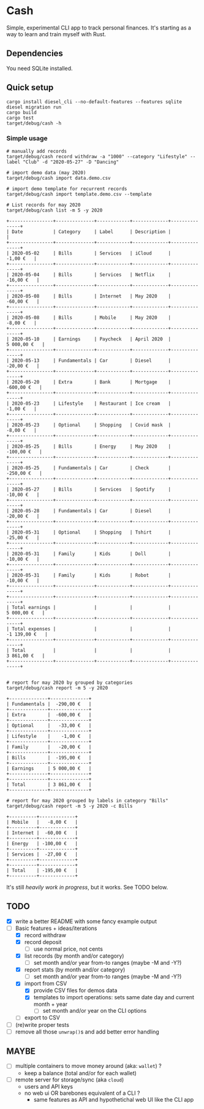 # Cash

Simple, experimental CLI app to track personal finances. It's starting as a way to learn
and train myself with Rust.

## Dependencies

You need SQLite installed.

## Quick setup

```
cargo install diesel_cli --no-default-features --features sqlite
diesel migration run
cargo build
cargo test
target/debug/cash -h
```

### Simple usage

```
# manually add records
target/debug/cash record withdraw -a "1000" --category "Lifestyle" --label "Club" -d "2020-05-27" -D "Dancing"

# import demo data (may 2020)
target/debug/cash import data.demo.csv

# import demo template for recurrent records
target/debug/cash import template.demo.csv --template

# List records for may 2020
target/debug/cash list -m 5 -y 2020

+----------------+--------------+------------+-------------+---------------+
| Date           | Category     | Label      | Description |               |
+----------------+--------------+------------+-------------+---------------+
| 2020-05-02     | Bills        | Services   | iCloud      |     -1,00 €   |
+----------------+--------------+------------+-------------+---------------+
| 2020-05-04     | Bills        | Services   | Netflix     |    -16,00 €   |
+----------------+--------------+------------+-------------+---------------+
| 2020-05-08     | Bills        | Internet   | May 2020    |    -60,00 €   |
+----------------+--------------+------------+-------------+---------------+
| 2020-05-08     | Bills        | Mobile     | May 2020    |     -8,00 €   |
+----------------+--------------+------------+-------------+---------------+
| 2020-05-10     | Earnings     | Paycheck   | April 2020  |  5 000,00 €   |
+----------------+--------------+------------+-------------+---------------+
| 2020-05-13     | Fundamentals | Car        | Diesel      |    -20,00 €   |
+----------------+--------------+------------+-------------+---------------+
| 2020-05-20     | Extra        | Bank       | Mortgage    |   -600,00 €   |
+----------------+--------------+------------+-------------+---------------+
| 2020-05-23     | Lifestyle    | Restaurant | Ice cream   |     -1,00 €   |
+----------------+--------------+------------+-------------+---------------+
| 2020-05-23     | Optional     | Shopping   | Covid mask  |     -8,00 €   |
+----------------+--------------+------------+-------------+---------------+
| 2020-05-25     | Bills        | Energy     | May 2020    |   -100,00 €   |
+----------------+--------------+------------+-------------+---------------+
| 2020-05-25     | Fundamentals | Car        | Check       |   -250,00 €   |
+----------------+--------------+------------+-------------+---------------+
| 2020-05-27     | Bills        | Services   | Spotify     |    -10,00 €   |
+----------------+--------------+------------+-------------+---------------+
| 2020-05-28     | Fundamentals | Car        | Diesel      |    -20,00 €   |
+----------------+--------------+------------+-------------+---------------+
| 2020-05-31     | Optional     | Shopping   | Tshirt      |    -25,00 €   |
+----------------+--------------+------------+-------------+---------------+
| 2020-05-31     | Family       | Kids       | Doll        |    -10,00 €   |
+----------------+--------------+------------+-------------+---------------+
| 2020-05-31     | Family       | Kids       | Robot       |    -10,00 €   |
+----------------+--------------+------------+-------------+---------------+
+----------------+--------------+------------+-------------+---------------+
| Total earnings |              |            |             |  5 000,00 €   |
+----------------+--------------+------------+-------------+---------------+
| Total expenses |              |            |             | -1 139,00 €   |
+----------------+--------------+------------+-------------+---------------+
| Total          |              |            |             |  3 861,00 €   |
+----------------+--------------+------------+-------------+---------------+


# report for may 2020 by grouped by categories
target/debug/cash report -m 5 -y 2020

+--------------+--------------+
| Fundamentals |  -290,00 €   |
+--------------+--------------+
| Extra        |  -600,00 €   |
+--------------+--------------+
| Optional     |   -33,00 €   |
+--------------+--------------+
| Lifestyle    |    -1,00 €   |
+--------------+--------------+
| Family       |   -20,00 €   |
+--------------+--------------+
| Bills        |  -195,00 €   |
+--------------+--------------+
| Earnings     | 5 000,00 €   |
+--------------+--------------+
+--------------+--------------+
| Total        | 3 861,00 €   |
+--------------+--------------+

# report for may 2020 grouped by labels in category "Bills"
target/debug/cash report -m 5 -y 2020 -c Bills

+----------+-------------+
| Mobile   |   -8,00 €   |
+----------+-------------+
| Internet |  -60,00 €   |
+----------+-------------+
| Energy   | -100,00 €   |
+----------+-------------+
| Services |  -27,00 €   |
+----------+-------------+
+----------+-------------+
| Total    | -195,00 €   |
+----------+-------------+
```

It's still _heavily work in progress_, but it works. See TODO below.

## TODO

- [x] write a better README with some fancy example output
- [ ] Basic features + ideas/iterations
  - [x] record withdraw
  - [x] record deposit
    - [ ] use normal price, not cents
  - [x] list records (by month and/or category)
    - [ ] set month and/or year from-to ranges (maybe -M and -Y?)
  - [x] report stats (by month and/or category)
    - [ ] set month and/or year from-to ranges (maybe -M and -Y?)
  - [x] import from CSV
    - [x] provide CSV files for demos data
    - [x] templates to import operations: sets same date day and current month + year
      - [ ] set month and/or year on the CLI options
  - [ ] export to CSV
- [ ] (re)write proper tests
- [ ] remove all those `unwrap()`s and add better error handling

## MAYBE

- [ ] multiple containers to move money around (aka: `wallet`) ?
  - keep a balance (total and/or for each wallet)
- [ ] remote server for storage/sync (aka `cloud`)
  - users and API keys
  - no web ui OR barebones equivalent of a CLI ?
    - same features as API and hypothetichal web UI like the CLI app
